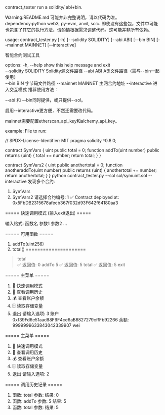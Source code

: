 contract_tester
run a solidity/ abi+bin.

Warning:README.md 可能并非完整说明，请以代码为准。
dependency:python web3, py-evm, anvil, solc. 即使没有这些包，文件中可能也包含了其它的执行方法，请酌情根据需求调整代码。这可能并非所有依赖。


usage: contract_tester.py [-h] [--solidity SOLIDITY]
                          [--abi ABI] [--bin BIN]
                          [--mainnet MAINNET]
                          [--interactive]

智能合约测试工具

options:
  -h, --help           show this help message and exit    
  --solidity SOLIDITY  Solidity源文件路径
  --abi ABI            ABI文件路径（需与--bin一起使用）   
  --bin BIN            字节码文件路径
  --mainnet MAINNET    主网合约地址
  --interactive        进入交互模式
推荐使用方法：

--abi 和 --bin同时提供，或只提供--sol。

启用--interactive更方便，不然还需要改代码。

mainnet需要配置etherscan_api_key和alchemy_api_key。

example: File to run:

// SPDX-License-Identifier: MIT
pragma solidity ^0.8.0;

contract SymVars {
    uint public total = 0;
    function addTo(uint number) public returns (uint) {
        total += number;
        return total;
    }
}

contract SymVars2 {
    uint public anothertotal = 0;
    function anotheraddTo(uint number) public returns (uint) {
        anothertotal += number;
        return anothertotal;
    }
}
python contract_tester.py --sol sol/symuint.sol --interactive
发现多个合约:
1. SymVars
2. SymVars2
请选择合约编号: 1
✅ Contract deployed at: 0x5FbDB2315678afecb367f032d93F642f64180aa3

===== 快速调用模式 (输入exit退出) =====

输入格式: 函数名 参数1 参数2 ...

===== 可用函数 =====
1. addTo(uint256)
2. total()
=====================
> total  
✅ 返回值: 0
> addTo 5
✅ 返回值: 5
> total
✅ 返回值: 5
> exit

===== 主菜单 =====
1. 🚀 快速调用模式
2. 📜 查看调用历史
3. 💰 查看账户余额
4. 🗄️ 读取存储变量
0. 退出
请输入选项: 3
账户 0xf39Fd6e51aad88F6F4ce6aB8827279cffFb92266 余额: 9999999633843042339907 wei

===== 主菜单 =====
1. 🚀 快速调用模式
2. 📜 查看调用历史
3. 💰 查看账户余额
4. 🗄️ 读取存储变量
0. 退出
请输入选项: 2

===== 调用历史记录 =====
1. 函数: total
   参数:
   结果: 0
2. 函数: addTo
   参数: 5
   结果: 5
3. 函数: total
   参数:
   结果: 5
